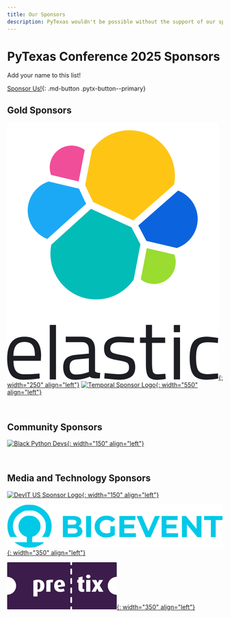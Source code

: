 ```yaml
---
title: Our Sponsors
description: PyTexas wouldn't be possible without the support of our sponsors. Be sure to check them out!
---
```

# PyTexas Conference 2025 Sponsors

Add your name to this list!

[Sponsor Us!](sponsor-us.md){: .md-button .pytx-button--primary}

## Gold Sponsors

[![Elastic Sponsor Logo](../assets/images/sponsors/elastic.svg){: width="250" align="left"}](https://www.elastic.co/)
[![Temporal Sponsor Logo](../assets/images/sponsors/temporal.png){: width="550" align="left"}](https://www.temporal.io/)

<br clear=all>

## Community Sponsors

[![Black Python Devs](../assets/images/sponsors/black_python_devs.svg){: width="150" align="left"}](https://blackpythondevs.github.io/)

<br clear=all>

## Media and Technology Sponsors

[![DevIT US Sponsor Logo](../assets/images/sponsors/devitus-square2.png){: width="150" align="left"}](https://devitjobs.com/jobs/python/all/all)

[![Big Event Sponsor Logo](../assets/images/sponsors/big-event.png){: width="350" align="left"}](https://bigevent.io/)


[![Pretix Sponsor Logo](../assets/images/sponsors/pretix.svg){: width="350" align="left"}](https://pretix.eu/)
